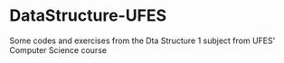 # DataStructure-UFES
Some codes and exercises from the Dta Structure 1 subject from UFES' Computer Science course
